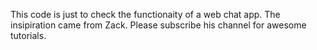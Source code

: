 This code is just to check the functionaity of a web chat app. 
The insipiration came from Zack. Please subscribe his channel for awesome tutorials. 
